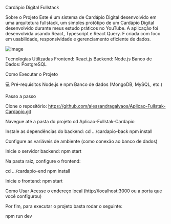 Cardápio Digital Fullstack

Sobre o Projeto
Este é um sistema de Cardápio Digital desenvolvido em uma arquitetura fullstack, um simples  protótipo de um Cardápio Digital desenvolvido durante meus estudo práticos no YouTube. A aplicação foi desenvolvida usando React, Typescript e React Query. F criada com foco em usabilidade, responsividade e gerenciamento eficiente de dados.

![image](https://github.com/user-attachments/assets/aaf9e543-e6c9-4be3-ace2-81200eb8879b)

Tecnologias Utilizadas
Frontend: React.js 
Backend: Node.js 
Banco de Dados: PostgreSQL



Como Executar o Projeto

💻 Pré-requisitos
Node.js e npm
Banco de dados (MongoDB, MySQL, etc.)

Passo a passo

Clone o repositório:
https://github.com/alessandragalvaos/Aplicao-Fullstak-Cardapio.git

Navegue até a pasta do projeto
cd Aplicao-Fullstak-Cardapio

Instale as dependências do backend:
cd .../cardapio-back
npm install

Configure as variáveis de ambiente (como conexão ao banco de dados)

Inicie o servidor backend:
npm start

Na pasta raiz, configure o frontend:

cd .../cardapio-end
npm install

Inicie o frontend:
npm start

Como Usar
Acesse o endereço local (http://localhost:3000 ou a porta que você configurou)

Por fim, para executar o projeto basta rodar o seguinte:

npm run dev


